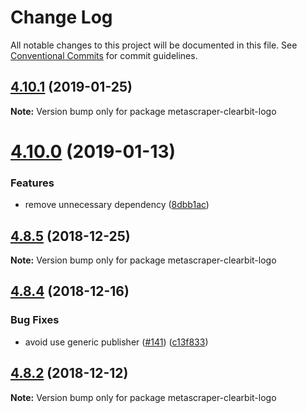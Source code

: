 # Change Log

All notable changes to this project will be documented in this file.
See [Conventional Commits](https://conventionalcommits.org) for commit guidelines.

## [4.10.1](https://github.com/microlinkhq/metascraper-clearbit-logo/compare/v4.10.0...v4.10.1) (2019-01-25)

**Note:** Version bump only for package metascraper-clearbit-logo





# [4.10.0](https://github.com/microlinkhq/metascraper-clearbit-logo/compare/v4.9.0...v4.10.0) (2019-01-13)


### Features

* remove unnecessary dependency ([8dbb1ac](https://github.com/microlinkhq/metascraper-clearbit-logo/commit/8dbb1ac))





## [4.8.5](https://github.com/microlinkhq/metascraper-clearbit-logo/compare/v4.8.4...v4.8.5) (2018-12-25)

**Note:** Version bump only for package metascraper-clearbit-logo





## [4.8.4](https://github.com/microlinkhq/metascraper-clearbit-logo/compare/v4.8.3...v4.8.4) (2018-12-16)


### Bug Fixes

* avoid use generic publisher ([#141](https://github.com/microlinkhq/metascraper-clearbit-logo/issues/141)) ([c13f833](https://github.com/microlinkhq/metascraper-clearbit-logo/commit/c13f833))





## [4.8.2](https://github.com/microlinkhq/metascraper-clearbit-logo/compare/v4.8.1...v4.8.2) (2018-12-12)

**Note:** Version bump only for package metascraper-clearbit-logo
